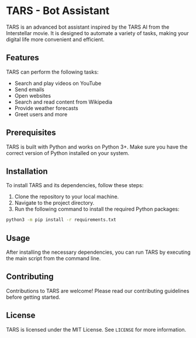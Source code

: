 # TARS - Bot Assistant

TARS is an advanced bot assistant inspired by the TARS AI from the Interstellar movie. It is designed to automate a variety of tasks, making your digital life more convenient and efficient.

## Features

TARS can perform the following tasks:

- Search and play videos on YouTube
- Send emails
- Open websites
- Search and read content from Wikipedia
- Provide weather forecasts
- Greet users and more

## Prerequisites

TARS is built with Python and works on Python 3+. Make sure you have the correct version of Python installed on your system.

## Installation

To install TARS and its dependencies, follow these steps:

1. Clone the repository to your local machine.
2. Navigate to the project directory.
3. Run the following command to install the required Python packages:

```bash
python3 -m pip install -r requirements.txt
```

## Usage

After installing the necessary dependencies, you can run TARS by executing the main script from the command line.

## Contributing

Contributions to TARS are welcome! Please read our contributing guidelines before getting started.

## License

TARS is licensed under the MIT License. See `LICENSE` for more information.